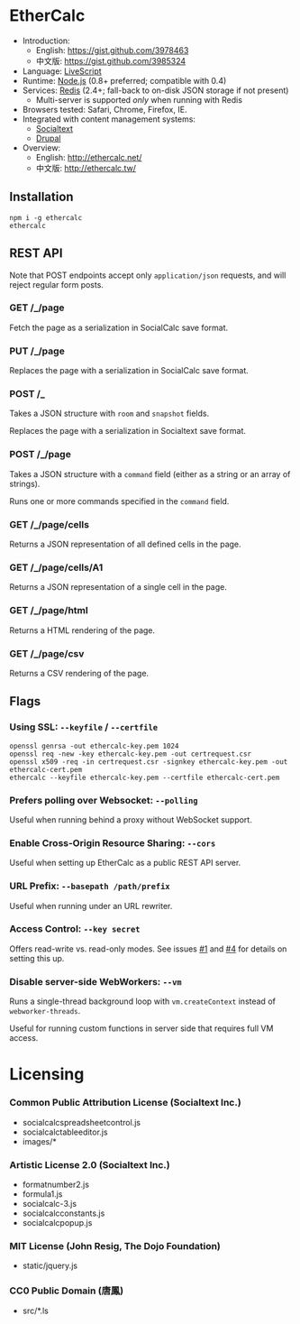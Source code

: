 # EtherCalc

* Introduction:
    * English: https://gist.github.com/3978463
    * 中文版: https://gist.github.com/3985324
* Language: [LiveScript](http://livescript.net/)
* Runtime: [Node.js](http://nodejs.org/) (0.8+ preferred; compatible with 0.4)
* Services: [Redis](http://redis.io) (2.4+; fall-back to on-disk JSON storage if not present)
    * Multi-server is supported _only_ when running with Redis
* Browsers tested: Safari, Chrome, Firefox, IE.
* Integrated with content management systems:
    * [Socialtext](http://www.socialtext.com/)
    * [Drupal](https://drupal.org/project/sheetnode)
* Overview:
    * English: http://ethercalc.net/
    * 中文版: http://ethercalc.tw/

## Installation

    npm i -g ethercalc
    ethercalc

## REST API

Note that POST endpoints accept only `application/json` requests,
and will reject regular form posts.

### GET /_/page
Fetch the page as a serialization in SocialCalc save format.

### PUT /_/page
Replaces the page with a serialization in SocialCalc save format.

### POST /_

Takes a JSON structure with `room` and `snapshot` fields.

Replaces the page with a serialization in Socialtext save format.

### POST /_/page

Takes a JSON structure with a `command` field (either as a string
or an array of strings).

Runs one or more commands specified in the `command` field.

### GET /_/page/cells
Returns a JSON representation of all defined cells in the page.

### GET /_/page/cells/A1
Returns a JSON representation of a single cell in the page.

### GET /_/page/html
Returns a HTML rendering of the page.

### GET /_/page/csv
Returns a CSV rendering of the page.

## Flags

### Using SSL: `--keyfile` / `--certfile`

    openssl genrsa -out ethercalc-key.pem 1024
    openssl req -new -key ethercalc-key.pem -out certrequest.csr
    openssl x509 -req -in certrequest.csr -signkey ethercalc-key.pem -out ethercalc-cert.pem
    ethercalc --keyfile ethercalc-key.pem --certfile ethercalc-cert.pem

### Prefers polling over Websocket: `--polling`

Useful when running behind a proxy without WebSocket support.

### Enable Cross-Origin Resource Sharing: `--cors`

Useful when setting up EtherCalc as a public REST API server.

### URL Prefix: `--basepath /path/prefix`

Useful when running under an URL rewriter.

### Access Control: `--key secret`

Offers read-write vs. read-only modes. See issues [#1](https://github.com/audreyt/ethercalc/issues/1) and [#4](https://github.com/audreyt/ethercalc/issues/4) for details on setting this up.

### Disable server-side WebWorkers: `--vm`

Runs a single-thread background loop with `vm.createContext` instead of `webworker-threads`.

Useful for running custom functions in server side that requires full VM access.

# Licensing

### Common Public Attribution License (Socialtext Inc.)

* socialcalcspreadsheetcontrol.js
* socialcalctableeditor.js
* images/*

### Artistic License 2.0 (Socialtext Inc.)

* formatnumber2.js 
* formula1.js 
* socialcalc-3.js 
* socialcalcconstants.js 
* socialcalcpopup.js 

### MIT License (John Resig, The Dojo Foundation)

* static/jquery.js 

### CC0 Public Domain (唐鳳)

* src/*.ls
